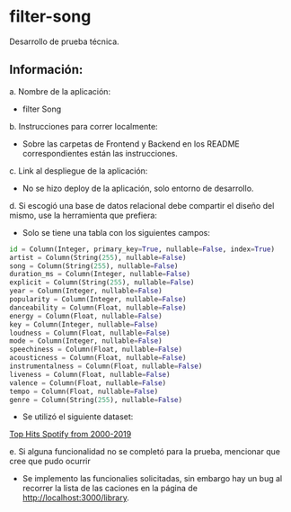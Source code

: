 # filter-song

Desarrollo de prueba técnica.

## Información:

a. Nombre de la aplicación:

- filter Song

b. Instrucciones para correr localmente:

- Sobre las carpetas de Frontend y Backend en los README correspondientes están las instrucciones.

c. Link al despliegue de la aplicación:

- No se hizo deploy de la aplicación, solo entorno de desarrollo.

d. Si escogió una base de datos relacional debe compartir el diseño del mismo,
use la herramienta que prefiera:

- Solo se tiene una tabla con los siguientes campos:

```py
id = Column(Integer, primary_key=True, nullable=False, index=True)
artist = Column(String(255), nullable=False)
song = Column(String(255), nullable=False)
duration_ms = Column(Integer, nullable=False)
explicit = Column(String(255), nullable=False)
year = Column(Integer, nullable=False)
popularity = Column(Integer, nullable=False)
danceability = Column(Float, nullable=False)
energy = Column(Float, nullable=False)
key = Column(Integer, nullable=False)
loudness = Column(Float, nullable=False)
mode = Column(Integer, nullable=False)
speechiness = Column(Float, nullable=False)
acousticness = Column(Float, nullable=False)
instrumentalness = Column(Float, nullable=False)
liveness = Column(Float, nullable=False)
valence = Column(Float, nullable=False)
tempo = Column(Float, nullable=False)
genre = Column(String(255), nullable=False)
```

- Se utilizó el siguiente dataset:

[Top Hits Spotify from 2000-2019](https://www.kaggle.com/datasets/paradisejoy/top-hits-spotify-from-20002019)

e. Si alguna funcionalidad no se completó para la prueba, mencionar que cree
que pudo ocurrir

- Se implemento las funcionalies solicitadas, sin embargo hay un bug al recorrer la lista de las caciones en la página de [http://localhost:3000/library](library).
